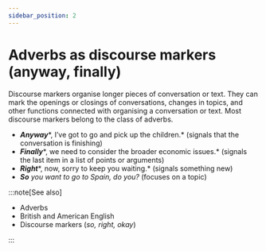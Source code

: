 ```yaml
---
sidebar_position: 2
---
```


# Adverbs as discourse markers (anyway, finally)

Discourse markers organise longer pieces of conversation or text. They can mark the openings or closings of conversations, changes in topics, and other functions connected with organising a conversation or text. Most discourse markers belong to the class of adverbs.

- ***Anyway****, I’ve got to go and pick up the children.* (signals that the conversation is finishing)
- ***Finally****, we need to consider the broader economic issues.* (signals the last item in a list of points or arguments)
- ***Right****, now, sorry to keep you waiting.* (signals something new)
- ***So*** *you want to go to Spain, do you?* (focuses on a topic)

:::note[See also]

- Adverbs
- British and American English
- Discourse markers (*so, right, okay*)

:::
